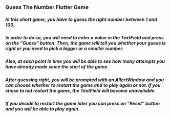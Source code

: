 ### Guess The Number Flutter Game

##### In this short game, you have to guess the right number between 1 and 100.
##### In order to do so, you will need to enter a value in the TextField and press on the "Guess" button. Then, the game will tell you whether your guess is right or you need to pick a bigger or a smaller number.
##### Also, at each point in time you will be able to see how many attempts you have already made since the start of the game.
##### After guessing right, you will be prompted with an AllertWindow and you can choose whether to restart the game and to play again or not. If you chose to not restart the game, the TextField will become unavaliable. 
##### If you decide to restart the game later you can press on "Reset" button and you will be able to play again.
